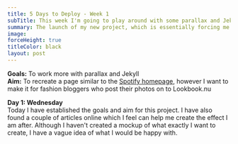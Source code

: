 ```yaml
---
title: 5 Days to Deploy - Week 1
subTitle: This week I'm going to play around with some parallax and Jekyll
summary: The launch of my new project, which is essentially forcing me to create and learn more! Join me as share some of my ideas and thoughts, documenting the things I've learned and the steps I've taken to achieve the set goal. 3… 2… 1… LIFTOFF!
image:
forceHeight: true
titleColor: black
layout: post
---
```

**Goals:** To work more with parallax and Jekyll     
**Aim:** To recreate a page similar to the <a id="links" href="https://www.spotify.com/uk/" target="_blank">Spotify homepage</a>, however I want to make it for fashion bloggers who post their photos on to Lookbook.nu     

**Day 1: Wednesday**     
Today I have established the goals and aim for this project. I have also found a couple of articles online which I feel can help me create the effect I am after. Although I haven't created a mockup of what exactly I want to create, I have a vague idea of what I would be happy with.